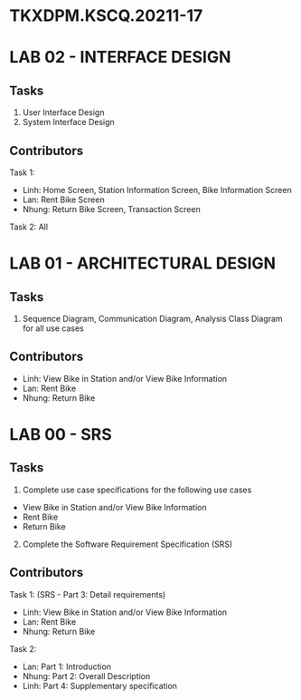 # TKXDPM.KSCQ.20211-17
 # LAB 02 - INTERFACE DESIGN
## Tasks
 1. User Interface Design
 2. System Interface Design

## Contributors
Task 1:
* Linh: Home Screen, Station Information Screen, Bike Information Screen
* Lan: Rent	Bike Screen
* Nhung: Return	Bike Screen, Transaction Screen

Task 2: All

#
 # LAB 01 - ARCHITECTURAL DESIGN
 
 ## Tasks
 1. Sequence Diagram, Communication Diagram, Analysis Class Diagram for all use cases

## Contributors
* Linh: View	Bike	in	Station	and/or	View	Bike	Information
* Lan: Rent	Bike
* Nhung: Return	Bike

#
 # LAB 00 - SRS
 
 ## Tasks
 1. Complete	 use	 case	 specifications	 for	 the	 following	 use	 cases
* View	Bike	in	Station	and/or	View	Bike	Information
* Rent	Bike
* Return	Bike
2. Complete	the	Software	Requirement	Specification	(SRS)	

## Contributors
Task 1: (SRS - Part 3: Detail requirements)
* Linh: View	Bike	in	Station	and/or	View	Bike	Information
* Lan: Rent	Bike
* Nhung: Return	Bike

Task 2: 
* Lan: Part 1: Introduction
* Nhung: Part 2: Overall Description
* Linh: Part 4: Supplementary specification
